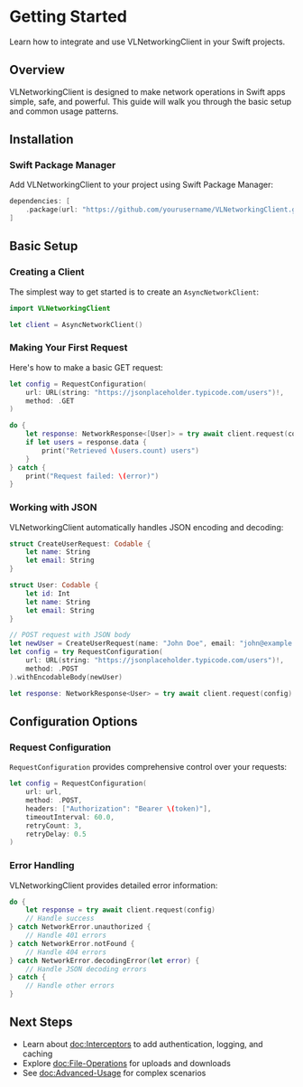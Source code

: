 # Getting Started

Learn how to integrate and use VLNetworkingClient in your Swift projects.

## Overview

VLNetworkingClient is designed to make network operations in Swift apps simple, safe, and powerful. This guide will walk you through the basic setup and common usage patterns.

## Installation

### Swift Package Manager

Add VLNetworkingClient to your project using Swift Package Manager:

```swift
dependencies: [
    .package(url: "https://github.com/yourusername/VLNetworkingClient.git", from: "1.0.0")
]
```

## Basic Setup

### Creating a Client

The simplest way to get started is to create an `AsyncNetworkClient`:

```swift
import VLNetworkingClient

let client = AsyncNetworkClient()
```

### Making Your First Request

Here's how to make a basic GET request:

```swift
let config = RequestConfiguration(
    url: URL(string: "https://jsonplaceholder.typicode.com/users")!,
    method: .GET
)

do {
    let response: NetworkResponse<[User]> = try await client.request(config)
    if let users = response.data {
        print("Retrieved \(users.count) users")
    }
} catch {
    print("Request failed: \(error)")
}
```

### Working with JSON

VLNetworkingClient automatically handles JSON encoding and decoding:

```swift
struct CreateUserRequest: Codable {
    let name: String
    let email: String
}

struct User: Codable {
    let id: Int
    let name: String
    let email: String
}

// POST request with JSON body
let newUser = CreateUserRequest(name: "John Doe", email: "john@example.com")
let config = try RequestConfiguration(
    url: URL(string: "https://jsonplaceholder.typicode.com/users")!,
    method: .POST
).withEncodableBody(newUser)

let response: NetworkResponse<User> = try await client.request(config)
```

## Configuration Options

### Request Configuration

`RequestConfiguration` provides comprehensive control over your requests:

```swift
let config = RequestConfiguration(
    url: url,
    method: .POST,
    headers: ["Authorization": "Bearer \(token)"],
    timeoutInterval: 60.0,
    retryCount: 3,
    retryDelay: 0.5
)
```

### Error Handling

VLNetworkingClient provides detailed error information:

```swift
do {
    let response = try await client.request(config)
    // Handle success
} catch NetworkError.unauthorized {
    // Handle 401 errors
} catch NetworkError.notFound {
    // Handle 404 errors
} catch NetworkError.decodingError(let error) {
    // Handle JSON decoding errors
} catch {
    // Handle other errors
}
```

## Next Steps

- Learn about <doc:Interceptors> to add authentication, logging, and caching
- Explore <doc:File-Operations> for uploads and downloads
- See <doc:Advanced-Usage> for complex scenarios